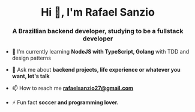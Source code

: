 <h1 align="center">Hi 👋, I'm Rafael Sanzio</h1>
<h3 align="center">A Brazillian backend developer, studying to be a fullstack developer</h3>

- 🌱  I’m currently learning **NodeJS with TypeScript, Golang** with TDD and design patterns

- 💬  Ask me about **backend projects, life experience or whatever you want, let's talk**

- 📫  How to reach me **rafaelsanzio27@gmail.com**

- ⚡  Fun fact **soccer and programming lover.**

